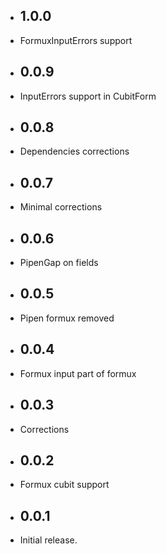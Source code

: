 * ## 1.0.0

* FormuxInputErrors support

* ## 0.0.9

* InputErrors support in CubitForm

* ## 0.0.8

* Dependencies corrections

* ## 0.0.7

* Minimal corrections

* ## 0.0.6

* PipenGap on fields

* ## 0.0.5

* Pipen formux removed

* ## 0.0.4

* Formux input part of formux

* ## 0.0.3

* Corrections

* ## 0.0.2

* Formux cubit support

* ## 0.0.1

* Initial release.